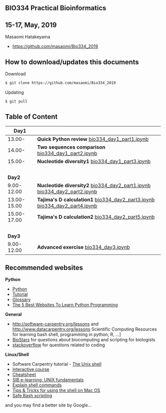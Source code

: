 ## BIO334 Practical Bioinformatics

## 15-17, May, 2019

Masaomi Hatakeyama
- https://github.com/masaomi/Bio334_2019

## How to download/updates this documents

Download
```bash
$ git clone https://github.com/masaomi/Bio334_2019
```

Updating
```bash
$ git pull
```

## Table of Content



**Day1** | &nbsp; 
-------|-------
13.00- | **Quick Python review** [bio334_day1_part1.ipynb](https://nbviewer.jupyter.org/github/masaomi/Bio334_2019/blob/master/jupyter_notebooks/bio334_day1_part1.ipynb)
14.00- | **Two sequences comparison** [bio334_day1_part2.ipynb](https://nbviewer.jupyter.org/github/masaomi/Bio334_2019/blob/master/jupyter_notebooks/bio334_day1_part2.ipynb)
15.00- | **Nucleotide diversity1** [bio334_day1_part3.ipynb](https://nbviewer.jupyter.org/github/masaomi/Bio334_2019/blob/master/jupyter_notebooks/bio334_day1_part3.ipynb)
 &nbsp;| &nbsp;
**Day2** | &nbsp; 
9.00-12.00 | **Nucleotide diversity2** [bio334_day2_part1.ipynb](https://nbviewer.jupyter.org/github/masaomi/Bio334_2019/blob/master/jupyter_notebooks/bio334_day2_part1.ipynb) [bio334_day2_part2.ipynb](https://nbviewer.jupyter.org/github/masaomi/Bio334_2019/blob/master/jupyter_notebooks/bio334_day2_part2.ipynb)
13.00-15.00 | **Tajima's D calculation1** [bio334_day2_part3.ipynb](https://nbviewer.jupyter.org/github/masaomi/Bio334_2019/blob/master/jupyter_notebooks/bio334_day2_part3.ipynb) [bio334_day2_part4.ipynb](https://nbviewer.jupyter.org/github/masaomi/Bio334_2019/blob/master/jupyter_notebooks/bio334_day2_part4.ipynb)
15.00-17.00 | **Tajima's D calculation2** [bio334_day2_part5.ipynb](https://nbviewer.jupyter.org/github/masaomi/Bio334_2019/blob/master/jupyter_notebooks/bio334_day2_part5.ipynb)
 &nbsp;| &nbsp;
**Day3** | &nbsp; 
9.00-12.00 | **Advanced exercise** [bio334_day3.ipynb](https://nbviewer.jupyter.org/github/masaomi/Bio334_2019/blob/master/jupyter_notebooks/bio334_day3.ipynb)


## Recommended websites

**Python**
- [Python](https://www.python.org/) 
- [Tutorial](https://docs.python.org/3/tutorial/)
- [Glossary](https://docs.python.org/3/glossary.html#glossary)
- [The 5 Best Websites To Learn Python Programming](http://www.makeuseof.com/tag/5-websites-learn-python-programming/)

**General**  
- <http://software-carpentry.org/lessons> and <http://www.datacarpentry.org/lessons>
  Scientific Computing Resources for learning bash shell, programming in python, R, …]  
- [BioStars](https://www.biostars.org/) for questions about biocomputing and scripting for biologists  
- [stackoverflow](http://stackoverflow.com/) for questions related to coding

**Linux/Shell**  
- Software Carpentry tutorial - [The Unix shell](http://swcarpentry.github.io/shell-novice)   
- [Interactive course](http://www.learnshell.org/)  
- [Cheatsheet](https://github.com/swcarpentry/boot-camps/blob/master/shell/shell_cheatsheet.md)  
- [SIB e-learning: UNIX fundamentals](http://edu.isb-sib.ch/pluginfile.php/2878/mod_resource/content/3/couselab-html/content.html)  
- [Explain shell commands](http://explainshell.com/)   
- [Tips & Tricks for using the shell on Mac OS](http://furbo.org/2014/09/03/the-terminal/)  
- [Safe Bash scripting](http://robertmuth.blogspot.ch/2012/08/better-bash-scripting-in-15-minutes.html)

and you may find a better site by Google...


